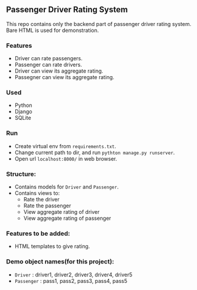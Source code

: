 ## Passenger Driver Rating System

This repo contains only the backend part of passenger driver rating system.
Bare HTML is used for demonstration.

### Features
  - Driver can rate passengers.
  - Passenger can rate drivers.
  - Driver can view its aggregate rating.
  - Passegner can view its aggregate rating.
  
  
### Used
  - Python
  - Django
  - SQLite


### Run
  - Create virtual env from `requirements.txt`.
  - Change current path to dir, and run `pythton manage.py runserver`.
  - Open url `localhost:8000/` in web browser.


### Structure:
  - Contains models for `Driver` and `Passenger`.
  - Contains views to:
    - Rate the driver
    - Rate the passenger
    - View aggregate rating of driver
    - View aggregate rating of passenger
    

### Features to be added:
  - HTML templates to give rating.
  
  
### Demo object names(for this project):
  - `Driver` : driver1, driver2, driver3, driver4, driver5
  - `Passenger` : pass1, pass2, pass3, pass4, pass5
